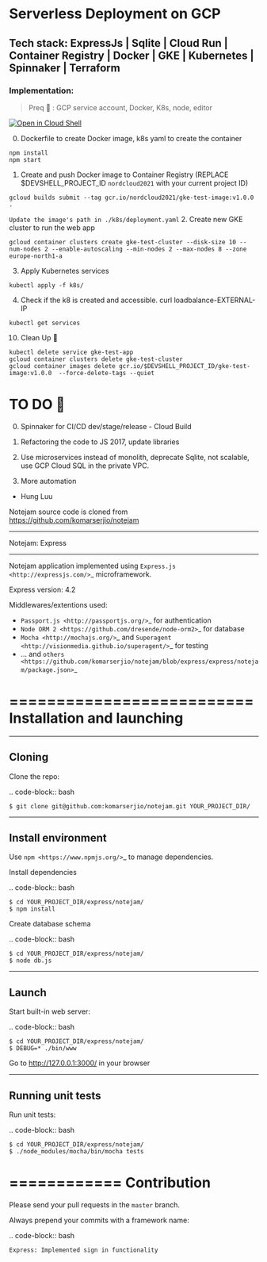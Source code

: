 # Serverless Deployment on GCP

## Tech stack: ExpressJs | Sqlite | Cloud Run | Container Registry | Docker | GKE | Kubernetes | Spinnaker | Terraform 

### Implementation:

> Preq :monocle_face: : GCP service account, Docker, K8s, node, editor

[![Open in Cloud Shell](http://gstatic.com/cloudssh/images/open-btn.svg)](https://console.cloud.google.com/cloudshell/editor?cloudshell_git_repo=https%3A%2F%2Fgithub.com%2duchungluu%2nordcloud-gcp)

0. Dockerfile to create Docker image, k8s yaml to create the container
``` 
npm install
npm start
```
1. Create and push Docker image to Container Registry (REPLACE $DEVSHELL_PROJECT_ID `nordcloud2021` with your current project ID)  
``` 
gcloud builds submit --tag gcr.io/nordcloud2021/gke-test-image:v1.0.0 .
```
`Update the image's path in ./k8s/deployment.yaml`
2. Create new GKE cluster to run the web app
``` 
gcloud container clusters create gke-test-cluster --disk-size 10 --num-nodes 2 --enable-autoscaling --min-nodes 2 --max-nodes 8 --zone europe-north1-a
```
3. Apply Kubernetes services
```
kubectl apply -f k8s/
```

4. Check if the k8 is created and accessible. curl loadbalance-EXTERNAL-IP
```
kubectl get services
```
10. Clean Up :metal:
```
kubectl delete service gke-test-app
gcloud container clusters delete gke-test-cluster
gcloud container images delete gcr.io/$DEVSHELL_PROJECT_ID/gke-test-image:v1.0.0  --force-delete-tags --quiet
```


# TO DO :rocket:

0. Spinnaker for CI/CD dev/stage/release - Cloud Build

1. Refactoring the code to JS 2017, update libraries

2. Use microservices instead of monolith, deprecate Sqlite, not scalable, use GCP Cloud SQL in the private VPC.

3. More automation

*  Hung Luu

Notejam source code is cloned from <https://github.com/komarserjio/notejam>
****************
Notejam: Express
****************

Notejam application implemented using `Express.js <http://expressjs.com/>`_ microframework.

Express version: 4.2

Middlewares/extentions used:

* `Passport.js <http://passportjs.org/>`_ for authentication
* `Node ORM 2 <https://github.com/dresende/node-orm2>`_ for database
* `Mocha <http://mochajs.org/>`_ and `Superagent <http://visionmedia.github.io/superagent/>`_ for testing
* ... and `others <https://github.com/komarserjio/notejam/blob/express/express/notejam/package.json>`_

==========================
Installation and launching
==========================

-------
Cloning
-------

Clone the repo:

.. code-block:: bash

    $ git clone git@github.com:komarserjio/notejam.git YOUR_PROJECT_DIR/

-------------------
Install environment
-------------------
Use `npm <https://www.npmjs.org/>`_ to manage dependencies.

Install dependencies

.. code-block:: bash

    $ cd YOUR_PROJECT_DIR/express/notejam/
    $ npm install

Create database schema

.. code-block:: bash

    $ cd YOUR_PROJECT_DIR/express/notejam/
    $ node db.js

------
Launch
------

Start built-in web server:

.. code-block:: bash

    $ cd YOUR_PROJECT_DIR/express/notejam/
    $ DEBUG=* ./bin/www

Go to http://127.0.0.1:3000/ in your browser

------------------
Running unit tests
------------------

Run unit tests:

.. code-block:: bash

    $ cd YOUR_PROJECT_DIR/express/notejam/
    $ ./node_modules/mocha/bin/mocha tests

============
Contribution
============

Please send your pull requests in the ``master`` branch.

Always prepend your commits with a framework name:

.. code-block:: bash

    Express: Implemented sign in functionality
